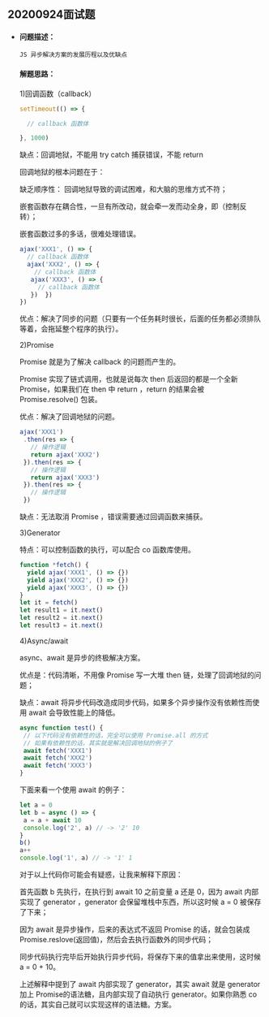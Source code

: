 ## 20200924面试题

- #### 问题描述：

  ```js
  JS 异步解决方案的发展历程以及优缺点
  ```

  #### 解题思路：

  1)回调函数（callback）

  ```js
  setTimeout(() => {
  
    // callback 函数体
  
  }, 1000)
  ```

  缺点：回调地狱，不能用 try catch 捕获错误，不能 return

  回调地狱的根本问题在于：

  缺乏顺序性： 回调地狱导致的调试困难，和大脑的思维方式不符；

  嵌套函数存在耦合性，一旦有所改动，就会牵一发而动全身，即（控制反转）；

  嵌套函数过多的多话，很难处理错误。

  ```js
  ajax('XXX1', () => {
    // callback 函数体
    ajax('XXX2', () => {
      // callback 函数体
     ajax('XXX3', () => {
       // callback 函数体
     })  })
  })
  ```

  优点：解决了同步的问题（只要有一个任务耗时很长，后面的任务都必须排队等着，会拖延整个程序的执行）。

  2)Promise

  Promise 就是为了解决 callback 的问题而产生的。

  Promise 实现了链式调用，也就是说每次 then 后返回的都是一个全新 Promise，如果我们在 then 中 return ，return 的结果会被 Promise.resolve() 包装。

  优点：解决了回调地狱的问题。

  ```js
  ajax('XXX1')
   .then(res => {
     // 操作逻辑
     return ajax('XXX2')
   }).then(res => {
     // 操作逻辑
     return ajax('XXX3')
   }).then(res => {
     // 操作逻辑
   })
  ```

  缺点：无法取消 Promise ，错误需要通过回调函数来捕获。

  3)Generator

  特点：可以控制函数的执行，可以配合 co 函数库使用。

  ```js
  function *fetch() {
    yield ajax('XXX1', () => {})
    yield ajax('XXX2', () => {})
    yield ajax('XXX3', () => {})
  }
  let it = fetch()
  let result1 = it.next()
  let result2 = it.next()
  let result3 = it.next()
  ```

  4)Async/await

  async、await 是异步的终极解决方案。

  优点是：代码清晰，不用像 Promise 写一大堆 then 链，处理了回调地狱的问题；

  缺点：await 将异步代码改造成同步代码，如果多个异步操作没有依赖性而使用 await 会导致性能上的降低。

  ```js
  async function test() {
   // 以下代码没有依赖性的话，完全可以使用 Promise.all 的方式
   // 如果有依赖性的话，其实就是解决回调地狱的例子了
   await fetch('XXX1')
   await fetch('XXX2')
   await fetch('XXX3')
  }
  ```

  下面来看一个使用 await 的例子：

  ```js
  let a = 0
  let b = async () => {
   a = a + await 10
   console.log('2', a) // -> '2' 10
  }
  b()
  a++
  console.log('1', a) // -> '1' 1
  ```

  对于以上代码你可能会有疑惑，让我来解释下原因：

  首先函数 b 先执行，在执行到 await 10 之前变量 a 还是 0，因为 await 内部实现了 generator ，generator 会保留堆栈中东西，所以这时候 a = 0 被保存了下来；

  因为 await 是异步操作，后来的表达式不返回 Promise 的话，就会包装成 Promise.reslove(返回值)，然后会去执行函数外的同步代码；

  同步代码执行完毕后开始执行异步代码，将保存下来的值拿出来使用，这时候 a = 0 + 10。

  上述解释中提到了 await 内部实现了 generator，其实 await 就是 generator 加上 Promise的语法糖，且内部实现了自动执行 generator。如果你熟悉 co 的话，其实自己就可以实现这样的语法糖。方案。